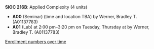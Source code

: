 **SIOC 216B**: Applied Complexity (4 units)

- **A00** (Seminar) (time and location TBA) by Werner, Bradley T. (A01137783)
- **A01** (Lab) at 2:00 pm–3:20 pm on Tuesday, Thursday at   by Werner, Bradley T. (A01137783)

[Enrollment numbers over time](./SIOC216B.tsv)
